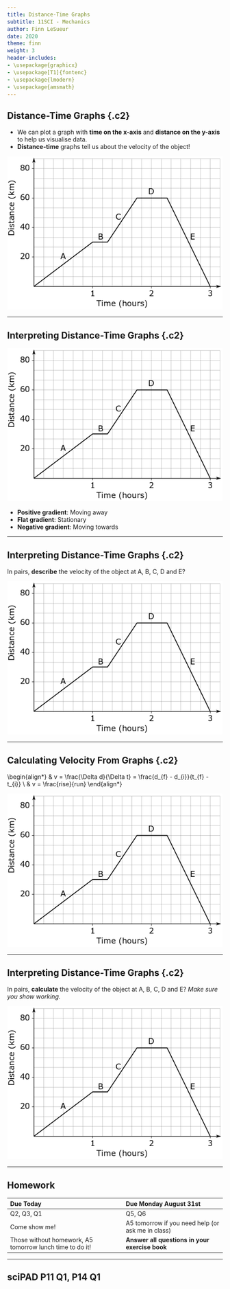 ```yaml
---
title: Distance-Time Graphs
subtitle: 11SCI - Mechanics
author: Finn LeSueur
date: 2020
theme: finn
weight: 3
header-includes:
- \usepackage{graphicx}
- \usepackage[T1]{fontenc}
- \usepackage{lmodern}
- \usepackage{amsmath}
---
```


## Distance-Time Graphs {.c2}

- We can plot a graph with __time on the x-axis__ and __distance on the y-axis__ to help us visualise data.
- __Distance-time__ graphs tell us about the velocity of the object!

![](../assets/1-distance-time-graph.png "Distance-Time Graph")

---

## Interpreting Distance-Time Graphs  {.c2}

![](../assets/1-distance-time-graph.png "Distance-Time Graph")

- __Positive gradient__: Moving away
- __Flat gradient__: Stationary
- __Negative gradient__: Moving towards

---

## Interpreting Distance-Time Graphs {.c2}

In pairs, __describe__ the velocity of the object at A, B, C, D and E?

![](../assets/1-distance-time-graph.png "Distance-Time Graph")

---

## Calculating Velocity From Graphs {.c2}

\begin{align*}
    & v = \frac{\Delta d}{\Delta t} = \frac{d_{f} - d_{i}}{t_{f} - t_{i}} \\
    & v = \frac{rise}{run}
\end{align*}

![](../assets/1-distance-time-graph.png "Distance-Time Graph")

---

## Interpreting Distance-Time Graphs {.c2}

In pairs, __calculate__ the velocity of the object at A, B, C, D and E? _Make sure you show working._

![](../assets/1-distance-time-graph.png "Distance-Time Graph")

---

## Homework

| Due Today                                                | Due Monday August 31st                            |
|:---------------------------------------------------------|:--------------------------------------------------|
| Q2, Q3, Q1                                               | Q5, Q6                                            |
| Come show me!                                            | A5 tomorrow if you need help (or ask me in class) |
| Those without homework, A5 tomorrow lunch time to do it! | __Answer all questions in your exercise book__    |

---

## sciPAD P11 Q1, P14 Q1
